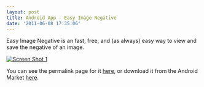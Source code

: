 ```yaml
---
layout: post
title: Android App - Easy Image Negative
date: '2011-06-08 17:35:06'
---
```



Easy Image Negative is an fast, free, and (as always) easy way to view and save the negative of an image.

[![](http://66.147.244.180/~hunterda/content/images/2011/06/devicess11-180x300.png "Screen Shot 1")](
http://hunterdavis.com/android-app-easy-image-negative)

You can see the permalink page for it [here](http://hunterdavis.com/android-app-easy-image-negative), or download it from the Android Market [here](https://market.android.com/details?id=com.hunterdavis.easyimagenegative).


